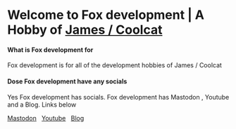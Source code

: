 # Welcome to Fox development | A Hobby of [James / Coolcat](https://github.com/coolcat3467)

#### What is Fox development for

Fox development is for all of the development hobbies of James / Coolcat

#### Dose Fox development have any socials

Yes Fox development has socials.  Fox development has Mastodon , Youtube and a Blog. Links below

[Mastodon](https://mastodon.social/@foxdev10)
&nbsp;
[Youtube](https://youtube.com/@foxdev1010)
&nbsp;
[Blog](https://foxdev10.hashnode.dev)
&nbsp;
